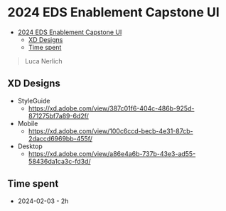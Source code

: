# 2024 EDS Enablement Capstone UI

<!-- TOC -->

* [2024 EDS Enablement Capstone UI](#2024-eds-enablement-capstone-ui)
    * [XD Designs](#xd-designs)
    * [Time spent](#time-spent)

<!-- TOC -->

> Luca Nerlich

## XD Designs

- StyleGuide
    - https://xd.adobe.com/view/387c01f6-404c-486b-925d-871275bf7a89-6d2f/
- Mobile
    - https://xd.adobe.com/view/100c6ccd-becb-4e31-87cb-2daccd6969bb-455f/
- Desktop
    - https://xd.adobe.com/view/a86e4a6b-737b-43e3-ad55-58436da1ca3c-fd3d/

## Time spent

- 2024-02-03 - 2h
